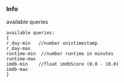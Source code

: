 ### Info

available queries
```
available queries:
{
r_day-min   //number unixtimestamp
r_day-max
runtime-min  //number runtime in minutes
runtime-max
imdb-min    //float imdbScore (0.0 - 10.0)
imdb-max
}
```
